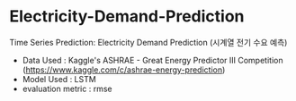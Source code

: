 # Electricity-Demand-Prediction
Time Series Prediction: Electricity Demand Prediction (시계열 전기 수요 예측)

  - Data Used : Kaggle's ASHRAE - Great Energy Predictor III Competition (https://www.kaggle.com/c/ashrae-energy-prediction)  
  - Model Used : LSTM
  - evaluation metric : rmse
  
